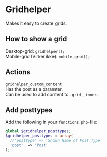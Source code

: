 # Gridhelper
Makes it easy to create grids.

## How to show a grid
Desktop-grid: `gridhelper();`   
Mobile-grid (Virker ikke): `mobile_grid();`

## Actions
`gridhelper_custom_content`   
Has the post as a paramter.   
Can be used to add content to `.grid__inner`.

## Add posttypes
Add the following in your `functions.php`-file:
```php
global $gridhelper_posttypes;
$gridhelper_posttypes = array(
  //'posttype' => 'Shown Name of Post Type'
  'post'  => 'Post'
);
```
